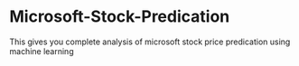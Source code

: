 # Microsoft-Stock-Predication
This gives you complete analysis of microsoft stock price predication using machine learning
